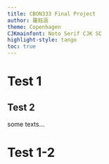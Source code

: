 ```yaml
---
title: CBON333 Final Project
author: 羅鈺涵
theme: Copenhagen
CJKmainfont: Noto Serif CJK SC
highlight-style: tango
toc: true
---
```

# Test 1

## Test 2

some texts...

# Test 1-2